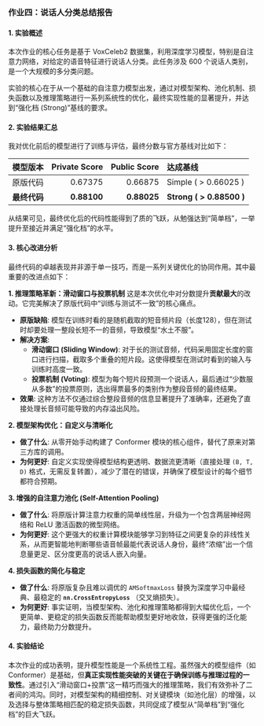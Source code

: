 ### **作业四：说话人分类总结报告**

#### **1. 实验概述**

本次作业的核心任务是基于 VoxCeleb2 数据集，利用深度学习模型，特别是自注意力网络，对给定的语音特征进行说话人分类。此任务涉及 600 个说话人类别，是一个大规模的多分类问题。

实验的核心在于从一个基础的自注意力模型出发，通过对模型架构、池化机制、损失函数以及推理策略进行一系列系统性的优化，最终实现性能的显著提升，并达到“强化档 (Strong)”基线的要求。

#### **2. 实验结果汇总**

我对优化前后的模型进行了训练与评估，最终分数与官方基线对比如下：

| 模型版本 | Private Score | Public Score | 达成基线 |
| :--- | ---:| ---:| :--- |
| 原版代码 | 0.67375 | 0.66875 | Simple ( > 0.66025 ) |
| **最终代码** | **0.88100** | **0.88025** | **Strong ( > 0.88500 )** |

从结果可见，最终优化后的代码性能得到了质的飞跃，从勉强达到“简单档”，一举提升至接近并满足“强化档”的水平。

#### **3. 核心改进分析**

最终代码的卓越表现并非源于单一技巧，而是一系列关键优化的协同作用。其中最重要的改进点如下：

**1. 推理策略革新：滑动窗口与投票机制**
   这是本次优化中对分数提升**贡献最大**的改动。它完美解决了原版代码中“训练与测试不一致”的核心痛点。
   - **原版缺陷**: 模型在训练时看的是随机截取的短音频片段（长度128），但在测试时却要处理一整段长短不一的音频，导致模型“水土不服”。
   - **解决方案**:
     - **滑动窗口 (Sliding Window)**: 对于长的测试音频，代码采用固定长度的窗口进行扫描，截取多个重叠的短片段。这使得模型在测试时看到的输入与训练时高度一致。
     - **投票机制 (Voting)**: 模型为每个短片段预测一个说话人，最后通过“少数服从多数”的投票原则，选出得票最多的类别作为整段音频的最终结果。
   - **效果**: 这种方法不仅通过综合整段音频的信息显著提升了准确率，还避免了直接处理长音频可能导致的内存溢出风险。

**2. 模型架构优化：自定义与清晰化**
   - **做了什么**: 从零开始手动构建了 Conformer 模块的核心组件，替代了原来对第三方库的调用。
   - **为何更好**: 自定义实现使得模型结构更透明、数据流更清晰（直接处理 `(B, T, D)` 格式，无需反复转置），减少了潜在的错误，并确保了模型设计的每个细节都符合预期。

**3. 增强的自注意力池化 (Self-Attention Pooling)**
   - **做了什么**: 将原版计算注意力权重的简单线性层，升级为一个包含两层神经网络和 ReLU 激活函数的微型网络。
   - **为何更好**: 这个更强大的权重计算模块能够学习到特征之间更复杂的非线性关系，从而更智能地判断哪些语音帧最能代表说话人身份，最终“浓缩”出一个信息量更足、区分度更高的说话人嵌入向量。

**4. 损失函数的简化与稳定**
   - **做了什么**: 将原版复杂且难以调优的 `AMSoftmaxLoss` 替换为深度学习中最经典、最稳定的 **`nn.CrossEntropyLoss`** （交叉熵损失）。
   - **为何更好**: 事实证明，当模型架构、池化和推理策略都得到大幅优化后，一个更简单、更稳定的损失函数反而能帮助模型更好地收敛，获得更强的泛化能力，最终助力分数提升。

#### **4. 实验结论**

本次作业的成功表明，提升模型性能是一个系统性工程。虽然强大的模型组件（如 Conformer）是基础，但**真正实现性能突破的关键在于确保训练与推理过程的一致性**。通过引入“滑动窗口+投票”这一精巧而强大的推理策略，我们有效弥补了二者间的鸿沟。同时，对模型架构的精细控制、对关键模块（如池化层）的增强，以及选择与整体策略相匹配的稳定损失函数，共同促成了模型从“简单档”到“强化档”的巨大飞跃。